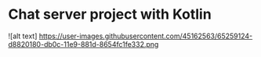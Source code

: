 # Chat server project with Kotlin
![alt text] https://user-images.githubusercontent.com/45162563/65259124-d8820180-db0c-11e9-881d-8654fc1fe332.png
